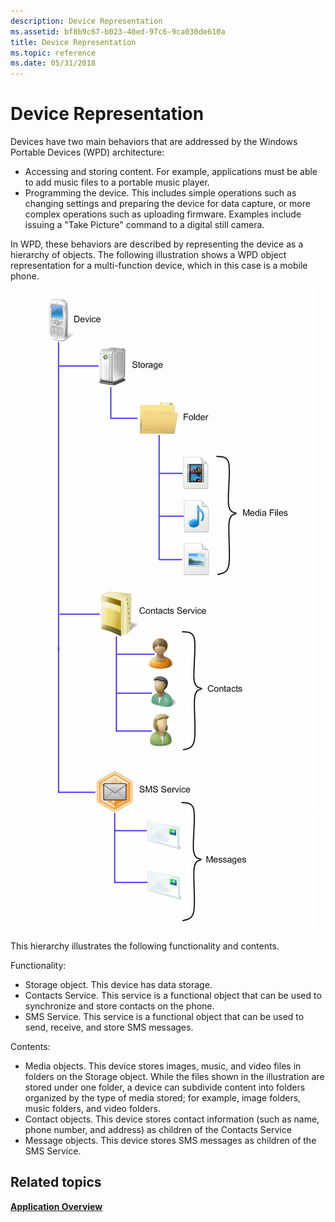 ```yaml
---
description: Device Representation
ms.assetid: bf8b9c67-b023-40ed-97c6-9ca030de610a
title: Device Representation
ms.topic: reference
ms.date: 05/31/2018
---
```


# Device Representation

Devices have two main behaviors that are addressed by the Windows Portable Devices (WPD) architecture:

-   Accessing and storing content. For example, applications must be able to add music files to a portable music player.
-   Programming the device. This includes simple operations such as changing settings and preparing the device for data capture, or more complex operations such as uploading firmware. Examples include issuing a "Take Picture" command to a digital still camera.

In WPD, these behaviors are described by representing the device as a hierarchy of objects. The following illustration shows a WPD object representation for a multi-function device, which in this case is a mobile phone.

![illustration showing hierarchy of objects for a mobile phone](images/wpd-overview-figure3.gif)

This hierarchy illustrates the following functionality and contents.

Functionality:

-   Storage object. This device has data storage.
-   Contacts Service. This service is a functional object that can be used to synchronize and store contacts on the phone.
-   SMS Service. This service is a functional object that can be used to send, receive, and store SMS messages.

Contents:

-   Media objects. This device stores images, music, and video files in folders on the Storage object. While the files shown in the illustration are stored under one folder, a device can subdivide content into folders organized by the type of media stored; for example, image folders, music folders, and video folders.
-   Contact objects. This device stores contact information (such as name, phone number, and address) as children of the Contacts Service
-   Message objects. This device stores SMS messages as children of the SMS Service.

## Related topics

<dl> <dt>

[**Application Overview**](application-overview.md)
</dt> </dl>

 

 



